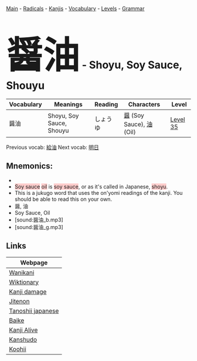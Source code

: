 <style> bigfont {font-size: 100px}</style>
[Main](../README.md) -
[Radicals](../radicals.md) -
[Kanjis](../kanjis.md) -
[Vocabulary](../vocabulary.md) -
[Levels](../levels.md) -
[Grammar](../grammar.md)
# <bigfont> 醤油</bigfont> - Shoyu, Soy Sauce, Shouyu 

| Vocabulary | Meanings | Reading | Characters | Level |
| --- | --- | --- | --- | --- |
| 醤油 | Shoyu, Soy Sauce, Shouyu | しょうゆ |  [醤](../kanjis/醤.md) (Soy Sauce), [油](../kanjis/油.md) (Oil) | [Level 35](../levels/wk_level35.md) |

Previous vocab: [給油](給油.md) Next vocab: [明日](明日.md) 

## Mnemonics:

* 
* <span style="background-color:#ffcccb"> Soy sauce</span> <span style="background-color:#ffcccb"> oil</span> is <span style="background-color:#ffcccb"> soy sauce</span>, or as it's called in Japanese, <span style="background-color:#ffcccb"> shoyu</span>.
* This is a jukugo word that uses the on'yomi readings of the kanji. You should be able to read this on your own.
* 醤, 油
* Soy Sauce, Oil
* [sound:醤油_b.mp3]
* [sound:醤油_g.mp3]


## Links 

| Webpage |
| --- |
| [Wanikani          ](https://www.wanikani.com/kanji/醤油) |
| [Wiktionary        ](https://en.wiktionary.org/wiki/醤油) |
| [Kanji damage      ](http://www.kanjidamage.com/kanji/search?utf8=✓&q=醤油) |
| [Jitenon           ](https://jitenon.com/kanji/醤油) |
| [Tanoshii japanese ](https://www.tanoshiijapanese.com/dictionary/kanji.cfm?k=醤油) |
| [Baike             ](https://baike.baidu.com/item/醤油) |
| [Kanji Alive       ](https://app.kanjialive.com/醤油) |
| [Kanshudo          ](https://www.kanshudo.com/searchmn?q=醤油) |
| [Koohii            ](https://kanji.koohii.com/study/kanji/醤油) |
